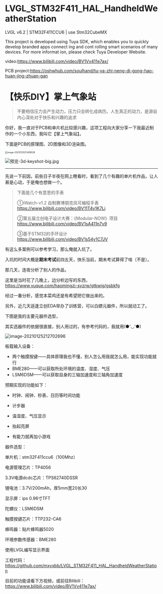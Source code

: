 # LVGL_STM32F411_HAL_HandheldWeatherStation

LVGL v6.2 | STM32F411CCU6 | use Stm32CubeMX

This project is developed using Tuya SDK, which enables you to quickly develop branded apps connect ing and cont rolling smart scenarios of many devices. For more informat ion, please check Tuya Developer Website.

video:https://www.bilibili.com/video/BV1Vv411e7ax/

PCB project:https://oshwhub.com/soulhand/tu-ya-zhi-neng-di-gong-hao-huan-jing-zhuan-gan


# 【快乐DIY】掌上气象站


> 不要相信压力会产生动力，压力只会转化成病历。人生真正的动力，是源自内心深处对于快乐和兴趣的追求



你好，我一直对于PCB和单片机比较感兴趣，这项工程向大家分享一下我最近制作的一个小东西，我叫它【掌上气象站】。

下面是PCB的原理图、2D图像和3D渲染图。


<img src="https://gitee.com/buddismblingblinghead/MxyPic/raw/master/img/image-20210125213416026.png" alt="image-20210125213416026" style="zoom: 50%;" />

![预览-3d-keyshot-big.jpg](https://gitee.com/buddismblingblinghead/MxyPic/raw/master/img/GrO41nWC4SD5Ic41RuDKGGvQHAi44D4A26bCRIQF.jpeg)



------



先说一下前因，前些日子半夜在网上瞎看时，看到了几个有趣的单片机作品，让人甚是心动，于是俺也想做一个。

> 下面是几个有意思的手表
>
> ①iWatch-v1.2 自制赛博朋克风可编程手表 https://www.bilibili.com/video/BV11T4y1K7Li
>
> ②第五届立创电子设计大赛：《Modular-NOW》项目 https://www.bilibili.com/video/BV1sA411n7v9
>
> ③基于STM32的手环设计 https://www.bilibili.com/video/BV1s54y1C7JV

有这么多案例可以参考学习，那么俺就入坑了。

入坑的时间大概是**期末考试**前四五天，快乐当前，期末考试算得了啥（不是）。

那几天，连夜分析了别人的作品，

这里是当时花了几晚上，边分析边写的东西，https://www.yuque.com/haomingzi-syzrw/gtkwig/gsbkfg

经过一番分析，感觉本菜鸡还是有希望把它做出来的。

另外，近几天适逢立创EDA举办了训练营，可以白嫖元器件，所以就动工了。

下图是我的主要元器件选型，

其实选器件的依据很直接，别人用过的，有参考代码的，我就用(●'◡'●)



![image-20210125212702696](https://gitee.com/buddismblingblinghead/MxyPic/raw/master/img/image-20210125212702696.png)



板载输入设备：

- 两个触摸按键——具体原理我也不懂，别人怎么用我就怎么用，能实现功能就行
- BME280——可以获取所处环境的温度、湿度、气压
- LSM6DSM——可以获取自身的三轴加速度和三轴角加速度

预期实现的功能如下：

- 时钟、闹钟、秒表、日历等时间功能

- 计步器

- 温湿度、气压显示

- 抬起亮屏

- 有能力就再加小游戏

器件选型：

单片机：stm32F411ccu6（100Mhz）

电源管理芯片：TP4056

3.3V电源dcdc芯片：TPS62740DSSR

锂电池：3.7V/200mAh，厚5mm宽20长30

显示屏：ips 0.96寸TFT

陀螺仪：LSM6DSM

触摸按键芯片：TTP232-CA6

蜂鸣器：贴片蜂鸣器5020

环境参数传感器：BME280

使用LVGL编写显示界面

工程代码：https://github.com/mxyxbb/LVGL_STM32F411_HAL_HandheldWeatherStation

目前的功能请看下方视频，或前往Bilibili：https://www.bilibili.com/video/BV1Vv411e7ax/

